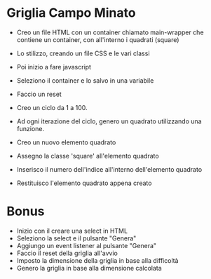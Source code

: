 # Griglia Campo Minato
- Creo un file HTML con un container chiamato main-wrapper che contiene un container, con all'interno i quadrati (square)
- Lo stilizzo, creando un file CSS e le vari classi
- Poi inizio a fare javascript

- Seleziono il container e lo salvo in una variabile
- Faccio un reset
- Creo un ciclo da 1 a 100.
- Ad ogni iterazione del ciclo, genero un quadrato utilizzando una funzione.

- Creo un nuovo elemento quadrato
- Assegno la classe 'square' all'elemento quadrato
- Inserisco il numero dell'indice all'interno dell'elemento quadrato
- Restituisco l'elemento quadrato appena creato

# Bonus
- Inizio con il creare una select in HTML
- Seleziono la select e il pulsante "Genera"
- Aggiungo un event listener al pulsante "Genera"
- Faccio il reset della griglia all'avvio
- Imposto la dimensione della griglia in base alla difficoltà
- Genero la griglia in base alla dimensione calcolata